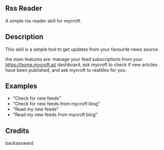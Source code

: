 ## Rss Reader
A simple rss reader skill for mycroft.

## Description
This skill is a simple tool to get updates from your favourite news source.

the main features are: manage your feed subscriptions from your https://home.mycroft.ai/ dashboard, ask mycroft to check if new artciles have been published, and ask mycroft to reatitles for you.

## Examples
 - "Check for new feeds"
 - "Check for new feeds from mycroft blog"
 - "Read my new feeds"
 - "Read my new feeds from mycroft blog"


## Credits
backassward


